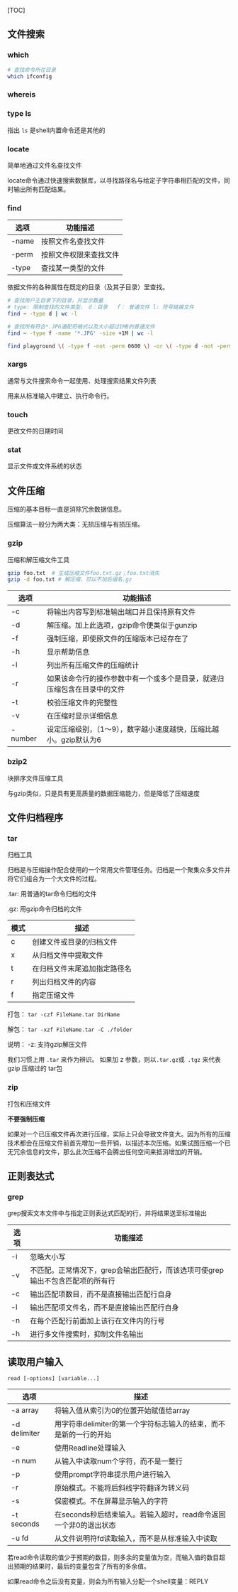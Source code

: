 [TOC]



## 文件搜索



### which

```bash
# 查找命令所在目录
which ifconfig
```

### whereis



### type ls

指出 `ls` 是shell内置命令还是其他的

### locate

简单地通过文件名查找文件

locate命令通过快速搜索数据库，以寻找路径名与给定子字符串相匹配的文件，同时输出所有匹配结果。

### find

| 选项  | 功能描述               |
| ----- | ---------------------- |
| -name | 按照文件名查找文件     |
| -perm | 按照文件权限来查找文件 |
| -type | 查找某一类型的文件     |



依据文件的各种属性在既定的目录（及其子目录）里查找。

```bash
# 查找用户主目录下的目录，并显示数量
# type: 限制查找的文件类型， d：目录   f： 普通文件 l: 符号链接文件
find ~ -type d | wc -l

# 查找所有符合*.JPG通配符格式以及大小超过1MB的普通文件
find ~ -type f -name '*.JPG' -size +1M | wc -l

find playground \( -type f -not -perm 0600 \) -or \( -type d -not -perm 0700 \)
```


### xargs

通常与文件搜索命令一起使用、处理搜索结果文件列表

用来从标准输入中建立、执行命令行。

### touch

更改文件的日期时间

### stat

显示文件或文件系统的状态



## 文件压缩

压缩的基本目标一直是消除冗余数据信息。

压缩算法一般分为两大类：无损压缩与有损压缩。

### gzip

压缩和解压缩文件工具

```bash
gzip foo.txt  # 生成压缩文件foo.txt.gz；foo.txt消失
gzip -d foo.txt # 解压缩，可以不加后缀名.gz
```

| 选项    | 功能描述                                                     |
| ------- | ------------------------------------------------------------ |
| -c      | 将输出内容写到标准输出端口并且保持原有文件                   |
| -d      | 解压缩。加上此选项，gzip命令便类似于gunzip                   |
| -f      | 强制压缩，即使原文件的压缩版本已经存在了                     |
| -h      | 显示帮助信息                                                 |
| -l      | 列出所有压缩文件的压缩统计                                   |
| -r      | 如果该命令行的操作参数中有一个或多个是目录，就递归压缩包含在目录中的文件 |
| -t      | 校验压缩文件的完整性                                         |
| -v      | 在压缩时显示详细信息                                         |
| -number | 设定压缩级别，（1～9），数字越小速度越快，压缩比越小。gzip默认为6 |

### bzip2

块排序文件压缩工具

与gzip类似，只是具有更高质量的数据压缩能力，但是降低了压缩速度

## 文件归档程序

### tar

归档工具

归档是与压缩操作配合使用的一个常用文件管理任务。归档是一个聚集众多文件并将它们组合为一个大文件的过程。

.tar: 用普通的tar命令归档的文件

.gz: 用gzip命令归档的文件

| 模式 | 描述                         |
| ---- | ---------------------------- |
| c    | 创建文件或目录的归档文件     |
| x    | 从归档文件中提取文件         |
| t    | 在归档文件末尾追加指定路径名 |
| r    | 列出归档文件的内容           |
| f    | 指定压缩文件                 |

打包： `tar -czf FileName.tar DirName`

解包： `tar -xzf FileName.tar -C ./folder`



说明： -z: 支持gzip解压文件

我们习惯上用 `.tar` 来作为辨识。 如果加 z 参数，则以` .tar.gz `或` .tgz` 来代表 gzip 压缩过的 tar包





### zip

打包和压缩文件





**不要强制压缩**

如果对一个已压缩文件再次进行压缩，实际上只会导致文件变大。因为所有的压缩技术都会在压缩文件前首先增加一些开销，以描述本次压缩。如果试图压缩一个已无冗余信息的文件，那么此次压缩不会腾出任何空间来抵消增加的开销。



## 正则表达式

### grep

grep搜索文本文件中与指定正则表达式匹配的行，并将结果送至标准输出

| 选项 | 功能描述                                                     |
| ---- | ------------------------------------------------------------ |
| -i   | 忽略大小写                                                   |
| -v   | 不匹配。正常情况下，grep会输出匹配行，而该选项可使grep输出不包含匹配项的所有行 |
| -c   | 输出匹配项数目，而不是直接输出匹配行自身                     |
| -l   | 输出匹配项文件名，而不是直接输出匹配行自身                   |
| -n   | 在每个匹配行前面加上该行在文件内的行号                       |
| -h   | 进行多文件搜索时，抑制文件名输出                             |





## 读取用户输入

`read [-options] [variable...]`

| 选项         | 描述                                                         |
| ------------ | ------------------------------------------------------------ |
| -a array     | 将输入值从索引为0的位置开始赋值给array                       |
| -d delimiter | 用字符串delimiter的第一个字符标志输入的结束，而不是新的一行的开始 |
| -e           | 使用Readline处理输入                                         |
| -n num       | 从输入中读取num个字符，而不是一整行                          |
| -p           | 使用prompt字符串提示用户进行输入                             |
| -r           | 原始模式。不能将后斜线字符翻译为转义码                       |
| -s           | 保密模式。不在屏幕显示输入的字符                             |
| -t seconds   | 在seconds秒后结束输入。若输入超时，read命令返回一个非0的退出状态 |
| -u fd        | 从文件说明符fd读取输入，而不是从标准输入中读取               |



若read命令读取的值少于预期的数目，则多余的变量值为空，而输入值的数目超出预期的结果时，最后的变量包含了所有的多余值。

如果read命令之后没有变量，则会为所有输入分配一个shell变量：REPLY
